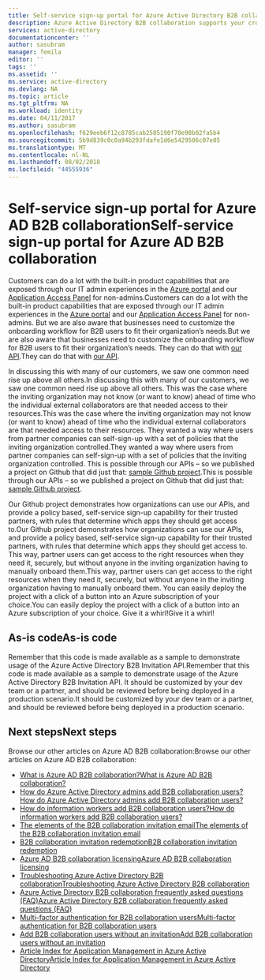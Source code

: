 ```yaml
---
title: Self-service sign-up portal for Azure Active Directory B2B collaboration | Microsoft Docs
description: Azure Active Directory B2B collaboration supports your cross-company relationships by enabling business partners to selectively access your corporate applications
services: active-directory
documentationcenter: ''
author: sasubram
manager: femila
editor: ''
tags: ''
ms.assetid: ''
ms.service: active-directory
ms.devlang: NA
ms.topic: article
ms.tgt_pltfrm: NA
ms.workload: identity
ms.date: 04/11/2017
ms.author: sasubram
ms.openlocfilehash: f629eeb6f12c8785cab2585190f70e98b02fa5b4
ms.sourcegitcommit: 5b9d839c0c0a94b293fdafe1d6e5429506c07e05
ms.translationtype: MT
ms.contentlocale: nl-NL
ms.lasthandoff: 08/02/2018
ms.locfileid: "44555936"
---
```

# <a name="self-service-sign-up-portal-for-azure-ad-b2b-collaboration"></a><span data-ttu-id="40a09-103">Self-service sign-up portal for Azure AD B2B collaboration</span><span class="sxs-lookup"><span data-stu-id="40a09-103">Self-service sign-up portal for Azure AD B2B collaboration</span></span>

<span data-ttu-id="40a09-104">Customers can do a lot with the built-in product capabilities that are exposed through our IT admin experiences in the [Azure portal](https://portal.azure.com) and our [Application Access Panel](https://myapps.microsoft.com) for non-admins.</span><span class="sxs-lookup"><span data-stu-id="40a09-104">Customers can do a lot with the built-in product capabilities that are exposed through our IT admin experiences in the [Azure portal](https://portal.azure.com) and our [Application Access Panel](https://myapps.microsoft.com) for non-admins.</span></span> <span data-ttu-id="40a09-105">But we are also aware that businesses need to customize the onboarding workflow for B2B users to fit their organization’s needs.</span><span class="sxs-lookup"><span data-stu-id="40a09-105">But we are also aware that businesses need to customize the onboarding workflow for B2B users to fit their organization’s needs.</span></span> <span data-ttu-id="40a09-106">They can do that with [our API](https://developer.microsoft.com/graph/docs/api-reference/v1.0/resources/invitation).</span><span class="sxs-lookup"><span data-stu-id="40a09-106">They can do that with [our API](https://developer.microsoft.com/graph/docs/api-reference/v1.0/resources/invitation).</span></span>

<span data-ttu-id="40a09-107">In discussing this with many of our customers, we saw one common need rise up above all others.</span><span class="sxs-lookup"><span data-stu-id="40a09-107">In discussing this with many of our customers, we saw one common need rise up above all others.</span></span> <span data-ttu-id="40a09-108">This was the case where the inviting organization may not know (or want to know) ahead of time who the individual external collaborators are that needed access to their resources.</span><span class="sxs-lookup"><span data-stu-id="40a09-108">This was the case where the inviting organization may not know (or want to know) ahead of time who the individual external collaborators are that needed access to their resources.</span></span> <span data-ttu-id="40a09-109">They wanted a way where users from partner companies can self-sign-up with a set of policies that the inviting organization controlled.</span><span class="sxs-lookup"><span data-stu-id="40a09-109">They wanted a way where users from partner companies can self-sign-up with a set of policies that the inviting organization controlled.</span></span> <span data-ttu-id="40a09-110">This is possible through our APIs – so we published a project on Github that did just that: [sample Github project](https://github.com/Azure/active-directory-dotnet-graphapi-b2bportal-web).</span><span class="sxs-lookup"><span data-stu-id="40a09-110">This is possible through our APIs – so we published a project on Github that did just that: [sample Github project](https://github.com/Azure/active-directory-dotnet-graphapi-b2bportal-web).</span></span>

<span data-ttu-id="40a09-111">Our Github project demonstrates how organizations can use our APIs, and provide a policy based, self-service sign-up capability for their trusted partners, with rules that determine which apps they should get access to.</span><span class="sxs-lookup"><span data-stu-id="40a09-111">Our Github project demonstrates how organizations can use our APIs, and provide a policy based, self-service sign-up capability for their trusted partners, with rules that determine which apps they should get access to.</span></span> <span data-ttu-id="40a09-112">This way, partner users can get access to the right resources when they need it, securely, but without anyone in the inviting organization having to manually onboard them.</span><span class="sxs-lookup"><span data-stu-id="40a09-112">This way, partner users can get access to the right resources when they need it, securely, but without anyone in the inviting organization having to manually onboard them.</span></span> <span data-ttu-id="40a09-113">You can easily deploy the project with a click of a button into an Azure subscription of your choice.</span><span class="sxs-lookup"><span data-stu-id="40a09-113">You can easily deploy the project with a click of a button into an Azure subscription of your choice.</span></span> <span data-ttu-id="40a09-114">Give it a whirl!</span><span class="sxs-lookup"><span data-stu-id="40a09-114">Give it a whirl!</span></span>

## <a name="as-is-code"></a><span data-ttu-id="40a09-115">As-is code</span><span class="sxs-lookup"><span data-stu-id="40a09-115">As-is code</span></span>

<span data-ttu-id="40a09-116">Remember that this code is made available as a sample to demonstrate usage of the Azure Active Directory B2B Invitation API.</span><span class="sxs-lookup"><span data-stu-id="40a09-116">Remember that this code is made available as a sample to demonstrate usage of the Azure Active Directory B2B Invitation API.</span></span> <span data-ttu-id="40a09-117">It should be customized by your dev team or a partner, and should be reviewed before being deployed in a production scenario.</span><span class="sxs-lookup"><span data-stu-id="40a09-117">It should be customized by your dev team or a partner, and should be reviewed before being deployed in a production scenario.</span></span>

## <a name="next-steps"></a><span data-ttu-id="40a09-118">Next steps</span><span class="sxs-lookup"><span data-stu-id="40a09-118">Next steps</span></span>

<span data-ttu-id="40a09-119">Browse our other articles on Azure AD B2B collaboration:</span><span class="sxs-lookup"><span data-stu-id="40a09-119">Browse our other articles on Azure AD B2B collaboration:</span></span>
* [<span data-ttu-id="40a09-120">What is Azure AD B2B collaboration?</span><span class="sxs-lookup"><span data-stu-id="40a09-120">What is Azure AD B2B collaboration?</span></span>](active-directory-b2b-what-is-azure-ad-b2b.md)
* [<span data-ttu-id="40a09-121">How do Azure Active Directory admins add B2B collaboration users?</span><span class="sxs-lookup"><span data-stu-id="40a09-121">How do Azure Active Directory admins add B2B collaboration users?</span></span>](active-directory-b2b-admin-add-users.md)
* [<span data-ttu-id="40a09-122">How do information workers add B2B collaboration users?</span><span class="sxs-lookup"><span data-stu-id="40a09-122">How do information workers add B2B collaboration users?</span></span>](active-directory-b2b-iw-add-users.md)
* [<span data-ttu-id="40a09-123">The elements of the B2B collaboration invitation email</span><span class="sxs-lookup"><span data-stu-id="40a09-123">The elements of the B2B collaboration invitation email</span></span>](active-directory-b2b-invitation-email.md)
* [<span data-ttu-id="40a09-124">B2B collaboration invitation redemption</span><span class="sxs-lookup"><span data-stu-id="40a09-124">B2B collaboration invitation redemption</span></span>](active-directory-b2b-redemption-experience.md)
* [<span data-ttu-id="40a09-125">Azure AD B2B collaboration licensing</span><span class="sxs-lookup"><span data-stu-id="40a09-125">Azure AD B2B collaboration licensing</span></span>](active-directory-b2b-licensing.md)
* [<span data-ttu-id="40a09-126">Troubleshooting Azure Active Directory B2B collaboration</span><span class="sxs-lookup"><span data-stu-id="40a09-126">Troubleshooting Azure Active Directory B2B collaboration</span></span>](active-directory-b2b-troubleshooting.md)
* [<span data-ttu-id="40a09-127">Azure Active Directory B2B collaboration frequently asked questions (FAQ)</span><span class="sxs-lookup"><span data-stu-id="40a09-127">Azure Active Directory B2B collaboration frequently asked questions (FAQ)</span></span>](active-directory-b2b-faq.md)
* [<span data-ttu-id="40a09-128">Multi-factor authentication for B2B collaboration users</span><span class="sxs-lookup"><span data-stu-id="40a09-128">Multi-factor authentication for B2B collaboration users</span></span>](active-directory-b2b-mfa-instructions.md)
* [<span data-ttu-id="40a09-129">Add B2B collaboration users without an invitation</span><span class="sxs-lookup"><span data-stu-id="40a09-129">Add B2B collaboration users without an invitation</span></span>](active-directory-b2b-add-user-without-invite.md)
* [<span data-ttu-id="40a09-130">Article Index for Application Management in Azure Active Directory</span><span class="sxs-lookup"><span data-stu-id="40a09-130">Article Index for Application Management in Azure Active Directory</span></span>](active-directory-apps-index.md)